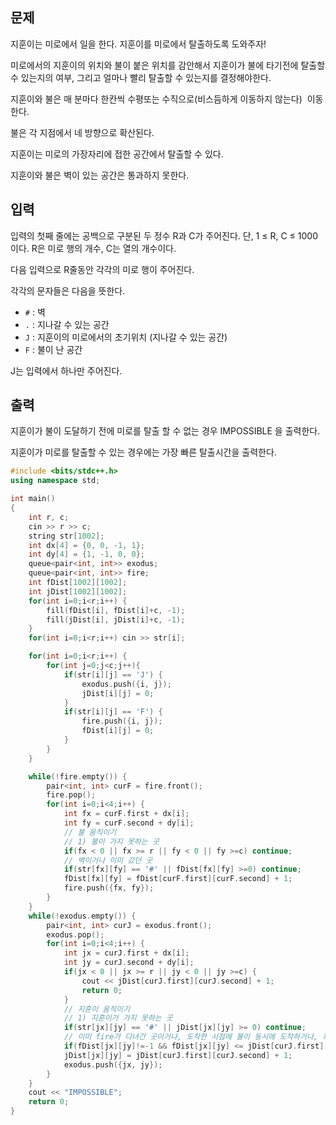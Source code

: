 ## 문제

지훈이는 미로에서 일을 한다. 지훈이를 미로에서 탈출하도록 도와주자!

미로에서의 지훈이의 위치와 불이 붙은 위치를 감안해서 지훈이가 불에 타기전에 탈출할 수 있는지의 여부, 그리고 얼마나 빨리 탈출할 수 있는지를 결정해야한다.

지훈이와 불은 매 분마다 한칸씩 수평또는 수직으로(비스듬하게 이동하지 않는다)  이동한다.

불은 각 지점에서 네 방향으로 확산된다.

지훈이는 미로의 가장자리에 접한 공간에서 탈출할 수 있다.

지훈이와 불은 벽이 있는 공간은 통과하지 못한다.

## 입력

입력의 첫째 줄에는 공백으로 구분된 두 정수 R과 C가 주어진다. 단, 1 ≤ R, C ≤ 1000 이다. R은 미로 행의 개수, C는 열의 개수이다.

다음 입력으로 R줄동안 각각의 미로 행이 주어진다.

각각의 문자들은 다음을 뜻한다.

- `#`  : 벽
- `.` : 지나갈 수 있는 공간
- `J` : 지훈이의 미로에서의 초기위치 (지나갈 수 있는 공간)
- `F` : 불이 난 공간

J는 입력에서 하나만 주어진다.

## 출력

지훈이가 불이 도달하기 전에 미로를 탈출 할 수 없는 경우 IMPOSSIBLE 을 출력한다.

지훈이가 미로를 탈출할 수 있는 경우에는 가장 빠른 탈출시간을 출력한다.

```cpp
#include <bits/stdc++.h>
using namespace std;

int main()
{
    int r, c;
    cin >> r >> c;
    string str[1002];
    int dx[4] = {0, 0, -1, 1};
    int dy[4] = {1, -1, 0, 0};
    queue<pair<int, int>> exodus;
    queue<pair<int, int>> fire;
    int fDist[1002][1002];
    int jDist[1002][1002];
    for(int i=0;i<r;i++) {
        fill(fDist[i], fDist[i]+c, -1);
        fill(jDist[i], jDist[i]+c, -1);
    }
    for(int i=0;i<r;i++) cin >> str[i];

    for(int i=0;i<r;i++) {
        for(int j=0;j<c;j++){
            if(str[i][j] == 'J') {
                exodus.push({i, j});
                jDist[i][j] = 0;
            }
            if(str[i][j] == 'F') { 
                fire.push({i, j});
                fDist[i][j] = 0;
            }
        }
    }

    while(!fire.empty()) {
        pair<int, int> curF = fire.front();
        fire.pop();
        for(int i=0;i<4;i++) {
            int fx = curF.first + dx[i];
            int fy = curF.second + dy[i];
            // 불 움직이기
            // 1) 불이 가지 못하는 곳
            if(fx < 0 || fx >= r || fy < 0 || fy >=c) continue;
            // 벽이거나 이미 갔던 곳
            if(str[fx][fy] == '#' || fDist[fx][fy] >=0) continue;
            fDist[fx][fy] = fDist[curF.first][curF.second] + 1;
            fire.push({fx, fy});
        }
    }
    while(!exodus.empty()) {
        pair<int, int> curJ = exodus.front();
        exodus.pop(); 
        for(int i=0;i<4;i++) {
            int jx = curJ.first + dx[i];
            int jy = curJ.second + dy[i];
            if(jx < 0 || jx >= r || jy < 0 || jy >=c) {
                cout << jDist[curJ.first][curJ.second] + 1;
                return 0;
            }
            // 지훈이 움직이기
            // 1) 지훈이가 가지 못하는 곳
            if(str[jx][jy] == '#' || jDist[jx][jy] >= 0) continue;
            // 이미 fire가 다녀간 곳이거나, 도착한 시점에 불이 동시에 도착하거나, 혹은 자신보다 불이 더 빨리 도착하는 자리에 갈 수 없음.
            if(fDist[jx][jy]!=-1 && fDist[jx][jy] <= jDist[curJ.first][curJ.second]+1) continue;
            jDist[jx][jy] = jDist[curJ.first][curJ.second] + 1;
            exodus.push({jx, jy});
        }
    }
    cout << "IMPOSSIBLE";
    return 0;
}
```